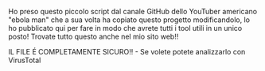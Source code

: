 Ho preso questo piccolo script dal canale GitHub dello YouTuber americano "ebola man" che a sua volta ha copiato questo progetto modificandolo, lo ho pubblicato qui per fare in modo che avrete tutti i tool utili in un unico posto! Trovate tutto questo anche nel mio sito web!!

IL FILE É COMPLETAMENTE SICURO!! - Se volete potete analizzarlo con VirusTotal
